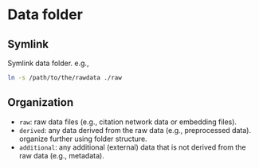# Data folder

## Symlink

Symlink data folder. e.g.,

```sh
ln -s /path/to/the/rawdata ./raw
```

## Organization

- `raw`: raw data files (e.g., citation network data or embedding files).
- `derived`: any data derived from the raw data (e.g., preprocessed data). organize further using folder structure.
- `additional`: any additional (external) data that is not derived from the raw data (e.g., metadata).

